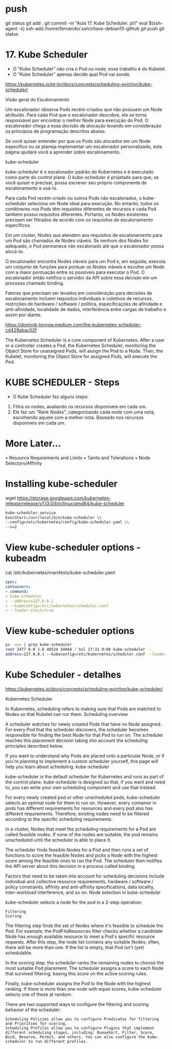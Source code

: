 
# ##############################################################################################################################################################
# ##############################################################################################################################################################
# ##############################################################################################################################################################
# ##############################################################################################################################################################
# push
git status
git add .
git commit -m "Aula 17. Kube Scheduler. pt1"
eval $(ssh-agent -s)
ssh-add /home/fernando/.ssh/chave-debian10-github
git push
git status


# ##############################################################################################################################################################
# ##############################################################################################################################################################
# ##############################################################################################################################################################
# ##############################################################################################################################################################
#  17. Kube Scheduler

- O "Kube Scheduler" não cria o Pod no node, esse trabalho é do Kubelet.
- O "Kube Scheduler" apenas decide qual Pod vai aonde.



<https://kubernetes.io/pt-br/docs/concepts/scheduling-eviction/kube-scheduler/>

Visão geral do Escalonamento

Um escalonador observa Pods recém-criados que não possuem um Node atribuído. Para cada Pod que o escalonador descobre, ele se torna responsável por encontrar o melhor Node para execução do Pod. O escalonador chega a essa decisão de alocação levando em consideração os princípios de programação descritos abaixo.

Se você quiser entender por que os Pods são alocados em um Node específico ou se planeja implementar um escalonador personalizado, esta página ajudará você a aprender sobre escalonamento.

kube-scheduler

kube-scheduler é o escalonador padrão do Kubernetes e é executado como parte do control plane. O kube-scheduler é projetado para que, se você quiser e precisar, possa escrever seu próprio componente de escalonamento e usá-lo.

Para cada Pod recém-criado ou outros Pods não escalonados, o kube-scheduler seleciona um Node ideal para execução. No entanto, todos os contêineres nos Pods têm requisitos diferentes de recursos e cada Pod também possui requisitos diferentes. Portanto, os Nodes existentes precisam ser filtrados de acordo com os requisitos de escalonamento específicos.

Em um cluster, Nodes que atendem aos requisitos de escalonamento para um Pod são chamados de Nodes viáveis. Se nenhum dos Nodes for adequado, o Pod permanece não escalonado até que o escalonador possa alocá-lo.

O escalonador encontra Nodes viáveis para um Pod e, em seguida, executa um conjunto de funções para pontuar os Nodes viáveis e escolhe um Node com a maior pontuação entre os possíveis para executar o Pod. O escalonador então notifica o servidor da API sobre essa decisão em um processo chamado binding.

Fatores que precisam ser levados em consideração para decisões de escalonamento incluem requisitos individuais e coletivos de recursos, restrições de hardware / software / política, especificações de afinidade e anti-afinidade, localidade de dados, interferência entre cargas de trabalho e assim por diante.





<https://dominik-tornow.medium.com/the-kubernetes-scheduler-cd429abac02f>

The Kubernetes Scheduler is a core component of Kubernetes: 
After a user or a controller creates a Pod, the Kubernetes Scheduler, monitoring the Object Store for unassigned Pods, will assign the Pod to a Node. Then, the Kubelet, monitoring the Object Store for assigned Pods, will execute the Pod.





# KUBE SCHEDULER - Steps
- O Kube Scheduler faz alguns steps:

1. Filtra os nodes, avaliando os recursos disponíveis em cada um.
2. Ele faz um "Rank Nodes", categorizando cada node com uma nota, escolhendo aquele com a melhor nota. Baseado nos recursos disponíveis em cada um.


# More Later…
• Resource Requirements and Limits
• Taints and Tolerations
• Node Selectors/Affinity



# Installing kube-scheduler

wget https://storage.googleapis.com/kubernetes-release/release/v1.13.0/bin/linux/amd64/kube-scheduler

~~~~bash
kube-scheduler.service
ExecStart=/usr/local/bin/kube-scheduler \\
--config=/etc/kubernetes/config/kube-scheduler.yaml \\
--v=2
~~~~




# View kube-scheduler options - kubeadm

cat /etc/kubernetes/manifests/kube-scheduler.yaml

~~~~yaml
spec:
containers:
- command:
- kube-scheduler
- --address=127.0.0.1
- --kubeconfig=/etc/kubernetes/scheduler.conf
- --leader-elect=true
~~~~




# View kube-scheduler options

~~~~bash
ps -aux | grep kube-scheduler
root 2477 0.8 1.6 48524 34044 ? Ssl 17:31 0:08 kube-scheduler --
address=127.0.0.1 --kubeconfig=/etc/kubernetes/scheduler.conf --leader-elect=true
~~~~







# ##############################################################################################################################################################
# ##############################################################################################################################################################
# ##############################################################################################################################################################
# ##############################################################################################################################################################
# Kube Scheduler - detalhes 

<https://kubernetes.io/docs/concepts/scheduling-eviction/kube-scheduler/>

Kubernetes Scheduler

In Kubernetes, scheduling refers to making sure that Pods are matched to Nodes so that Kubelet can run them.
Scheduling overview

A scheduler watches for newly created Pods that have no Node assigned. For every Pod that the scheduler discovers, the scheduler becomes responsible for finding the best Node for that Pod to run on. The scheduler reaches this placement decision taking into account the scheduling principles described below.

If you want to understand why Pods are placed onto a particular Node, or if you're planning to implement a custom scheduler yourself, this page will help you learn about scheduling.
kube-scheduler

kube-scheduler is the default scheduler for Kubernetes and runs as part of the control plane. kube-scheduler is designed so that, if you want and need to, you can write your own scheduling component and use that instead.

For every newly created pod or other unscheduled pods, kube-scheduler selects an optimal node for them to run on. However, every container in pods has different requirements for resources and every pod also has different requirements. Therefore, existing nodes need to be filtered according to the specific scheduling requirements.

In a cluster, Nodes that meet the scheduling requirements for a Pod are called feasible nodes. If none of the nodes are suitable, the pod remains unscheduled until the scheduler is able to place it.

The scheduler finds feasible Nodes for a Pod and then runs a set of functions to score the feasible Nodes and picks a Node with the highest score among the feasible ones to run the Pod. The scheduler then notifies the API server about this decision in a process called binding.

Factors that need to be taken into account for scheduling decisions include individual and collective resource requirements, hardware / software / policy constraints, affinity and anti-affinity specifications, data locality, inter-workload interference, and so on.
Node selection in kube-scheduler

kube-scheduler selects a node for the pod in a 2-step operation:

    Filtering
    Scoring

The filtering step finds the set of Nodes where it's feasible to schedule the Pod. For example, the PodFitsResources filter checks whether a candidate Node has enough available resource to meet a Pod's specific resource requests. After this step, the node list contains any suitable Nodes; often, there will be more than one. If the list is empty, that Pod isn't (yet) schedulable.

In the scoring step, the scheduler ranks the remaining nodes to choose the most suitable Pod placement. The scheduler assigns a score to each Node that survived filtering, basing this score on the active scoring rules.

Finally, kube-scheduler assigns the Pod to the Node with the highest ranking. If there is more than one node with equal scores, kube-scheduler selects one of these at random.

There are two supported ways to configure the filtering and scoring behavior of the scheduler:

    Scheduling Policies allow you to configure Predicates for filtering and Priorities for scoring.
    Scheduling Profiles allow you to configure Plugins that implement different scheduling stages, including: QueueSort, Filter, Score, Bind, Reserve, Permit, and others. You can also configure the kube-scheduler to run different profiles.